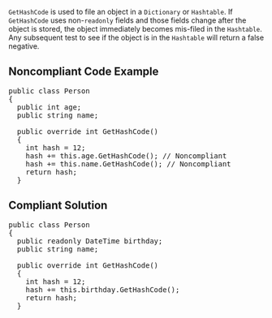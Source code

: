 `GetHashCode` is used to file an object in a `Dictionary` or `Hashtable`. If `GetHashCode` uses
non-`readonly` fields and those fields change after the object is stored, the object immediately becomes mis-filed in the
`Hashtable`. Any subsequent test to see if the object is in the `Hashtable` will return a false negative.

## Noncompliant Code Example

<pre>
public class Person
{
  public int age;
  public string name;

  public override int GetHashCode()
  {
    int hash = 12;
    hash += this.age.GetHashCode(); // Noncompliant
    hash += this.name.GetHashCode(); // Noncompliant
    return hash;
  }
</pre>

## Compliant Solution

<pre>
public class Person
{
  public readonly DateTime birthday;
  public string name;

  public override int GetHashCode()
  {
    int hash = 12;
    hash += this.birthday.GetHashCode();
    return hash;
  }
</pre>